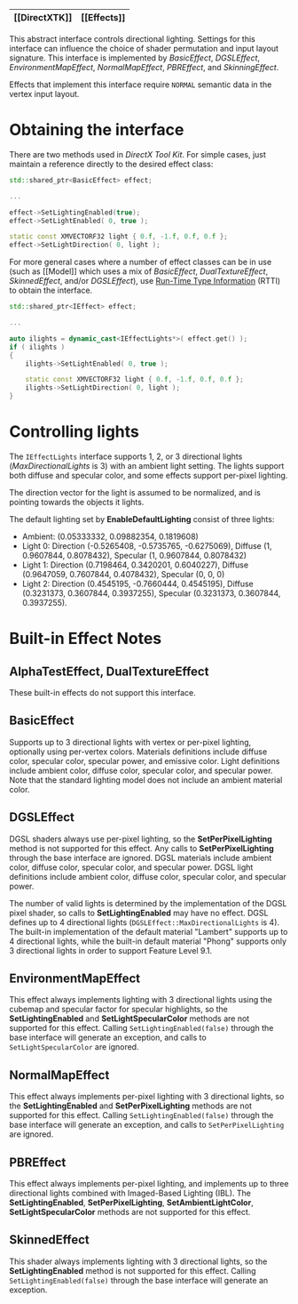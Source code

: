 |[[DirectXTK]]|[[Effects]]|
|---|---|

This abstract interface controls directional lighting. Settings for this interface can influence the choice of shader permutation and input layout signature. This interface is implemented by _BasicEffect_, _DGSLEffect_, _EnvironmentMapEffect_, _NormalMapEffect_, _PBREffect_, and _SkinningEffect_.

Effects that implement this interface require ``NORMAL`` semantic data in the vertex input layout.

# Obtaining the interface
There are two methods used in _DirectX Tool Kit_. For simple cases, just maintain a reference directly to the desired effect class:

```cpp
std::shared_ptr<BasicEffect> effect;

...

effect->SetLightingEnabled(true);
effect->SetLightEnabled( 0, true );

static const XMVECTORF32 light { 0.f, -1.f, 0.f, 0.f };
effect->SetLightDirection( 0, light );
```

For more general cases where a number of effect classes can be in use (such as [[Model]] which uses a mix of _BasicEffect_, _DualTextureEffect_, _SkinnedEffect_, and/or _DGSLEffect_), use [Run-Time Type Information](https://wikipedia.org/wiki/Run-time_type_information) (RTTI) to obtain the interface.

```cpp
std::shared_ptr<IEffect> effect;

...

auto ilights = dynamic_cast<IEffectLights*>( effect.get() );
if ( ilights )
{
    ilights->SetLightEnabled( 0, true );

    static const XMVECTORF32 light { 0.f, -1.f, 0.f, 0.f };
    ilights->SetLightDirection( 0, light );
}
```

# Controlling lights
The ``IEffectLights`` interface supports 1, 2, or 3 directional lights (_MaxDirectionalLights_ is 3) with an ambient light setting. The lights support both diffuse and specular color, and some effects support per-pixel lighting.

The direction vector for the light is assumed to be normalized, and is pointing towards the objects it lights.

The default lighting set by **EnableDefaultLighting** consist of three lights:

* Ambient: (0.05333332, 0.09882354, 0.1819608)
* Light 0: Direction (-0.5265408, -0.5735765, -0.6275069), Diffuse (1, 0.9607844, 0.8078432), Specular (1, 0.9607844, 0.8078432)
* Light 1: Direction (0.7198464,  0.3420201,  0.6040227), Diffuse (0.9647059, 0.7607844, 0.4078432), Specular (0, 0, 0)
* Light 2: Direction (0.4545195, -0.7660444,  0.4545195), Diffuse (0.3231373, 0.3607844, 0.3937255), Specular (0.3231373, 0.3607844, 0.3937255).

# Built-in Effect Notes

## AlphaTestEffect, DualTextureEffect
These built-in effects do not support this interface.

## BasicEffect
Supports up to 3 directional lights with vertex or per-pixel lighting, optionally using per-vertex colors. Materials definitions include diffuse color, specular color, specular power, and emissive color. Light definitions include ambient color, diffuse color, specular color, and specular power. Note that the standard lighting model does not include an ambient material color.

## DGSLEffect
DGSL shaders always use per-pixel lighting, so the **SetPerPixelLighting** method is not supported for this effect. Any calls to **SetPerPixelLighting** through the base interface are ignored. DGSL materials include ambient color, diffuse color, specular color, and specular power. DGSL light definitions include ambient color, diffuse color, specular color, and specular power.

The number of valid lights is determined by the implementation of the DGSL pixel shader, so calls to **SetLightingEnabled** may have no effect. DGSL defines up to 4 directional lights (``DGSLEffect::MaxDirectionalLights`` is 4). The built-in implementation of the default material "Lambert" supports up to 4 directional lights, while the built-in default material "Phong" supports only 3 directional lights in order to support Feature Level 9.1.

## EnvironmentMapEffect
This effect always implements lighting with 3 directional lights using the cubemap and specular factor for specular highlights, so the **SetLightingEnabled** and **SetLightSpecularColor** methods are not supported for this effect.  Calling ``SetLightingEnabled(false)`` through the base interface will generate an exception, and calls to ``SetLightSpecularColor`` are ignored.

## NormalMapEffect
This effect always implements per-pixel lighting with 3 directional lights, so the **SetLightingEnabled** and **SetPerPixelLighting** methods are not supported for this effect.  Calling ``SetLightingEnabled(false)`` through the base interface will generate an exception, and calls to ``SetPerPixelLighting`` are ignored.

## PBREffect
This effect always implements per-pixel lighting, and implements up to three directional lights combined with Imaged-Based Lighting (IBL). The **SetLightingEnabled**, **SetPerPixelLighting**, **SetAmbientLightColor**, **SetLightSpecularColor** methods are not supported for this effect.

## SkinnedEffect
This shader always implements lighting with 3 directional lights, so the **SetLightingEnabled** method is not supported for this effect. Calling ``SetLightingEnabled(false)`` through the base interface will generate an exception.
